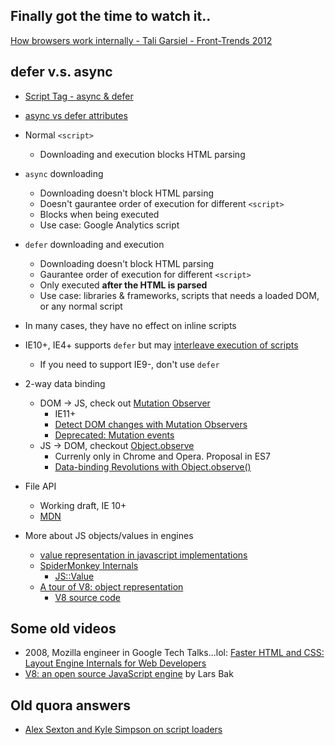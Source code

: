 ## Finally got the time to watch it..
[How browsers work internally - Tali Garsiel - Front-Trends 2012](https://vimeo.com/44182484)

## defer v.s. async
* [Script Tag - async & defer](https://stackoverflow.com/questions/10808109/script-tag-async-defer)
* [async vs defer attributes](http://www.growingwiththeweb.com/2014/02/async-vs-defer-attributes.html)
* Normal `<script>`
  * Downloading and execution blocks HTML parsing
* `async` downloading
  * Downloading doesn't block HTML parsing
  * Doesn't gaurantee order of execution for different `<script>`
  * Blocks when being executed
  * Use case: Google Analytics script
* `defer` downloading and execution
  * Downloading doesn't block HTML parsing
  * Gaurantee order of execution for different `<script>`
  * Only executed **after the HTML is parsed**
  * Use case: libraries & frameworks, scripts that needs a loaded DOM, or any normal script
* In many cases, they have no effect on inline scripts
* IE10+, IE4+ supports `defer` but may [interleave execution of scripts](https://github.com/h5bp/lazyweb-requests/issues/42)
  * If you need to support IE9-, don't use `defer`

* 2-way data binding
  * DOM -> JS, check out [Mutation Observer](https://developer.mozilla.org/en/docs/Web/API/MutationObserver)
    * IE11+
    * [Detect DOM changes with Mutation Observers](http://updates.html5rocks.com/2012/02/Detect-DOM-changes-with-Mutation-Observers)
    * [Deprecated: Mutation events](https://developer.mozilla.org/en-US/docs/Web/Guide/Events/Mutation_events)
  * JS -> DOM, checkout [Object.observe](https://developer.mozilla.org/en-US/docs/Web/JavaScript/Reference/Global_Objects/Object/observe)
    * Currenly only in Chrome and Opera. Proposal in ES7
    * [Data-binding Revolutions with Object.observe()](http://www.html5rocks.com/en/tutorials/es7/observe/)

* File API
  * Working draft, IE 10+
  * [MDN](https://developer.mozilla.org/en-US/docs/Web/API/File)

* More about JS objects/values in engines
  * [value representation in javascript implementations](https://wingolog.org/archives/2011/05/18/value-representation-in-javascript-implementations)
  * [SpiderMonkey Internals](https://developer.mozilla.org/en-US/docs/Mozilla/Projects/SpiderMonkey/Internals)
    * [JS::Value](https://developer.mozilla.org/en-US/docs/Mozilla/Projects/SpiderMonkey/JSAPI_Reference/JS::Value)
  * [A tour of V8: object representation](http://jayconrod.com/posts/52/a-tour-of-v8-object-representation)
    * [V8 source code](https://code.google.com/p/v8/source/browse/branches/bleeding_edge/src/objects.h)


## Some old videos
* 2008, Mozilla engineer in Google Tech Talks...lol: [Faster HTML and CSS: Layout Engine Internals for Web Developers](https://www.youtube.com/watch?v=a2_6bGNZ7bA)
* [V8: an open source JavaScript engine](https://www.youtube.com/watch?v=hWhMKalEicY) by Lars Bak

## Old quora answers

* [Alex Sexton and Kyle Simpson on script loaders](https://www.quora.com/What-are-the-use-cases-for-RequireJS-vs-Yepnope-vs-LABjs)